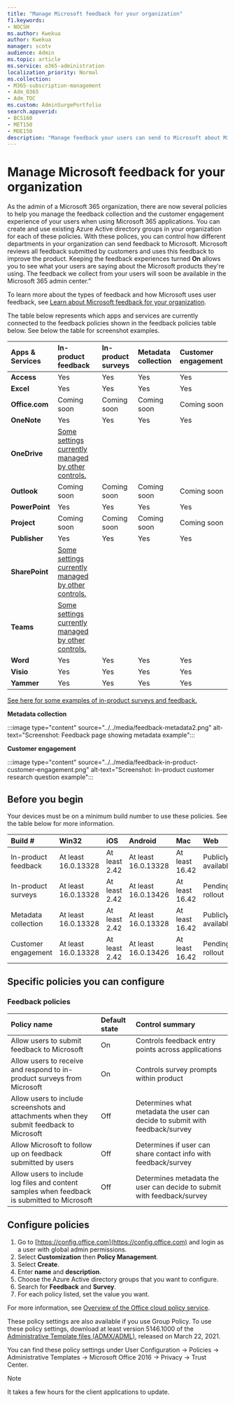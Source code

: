 ```yaml
---
title: "Manage Microsoft feedback for your organization"
f1.keywords:
- NOCSH
ms.author: Kwekua
author: Kwekua
manager: scotv
audience: Admin
ms.topic: article
ms.service: o365-administration
localization_priority: Normal
ms.collection: 
- M365-subscription-management 
- Adm_O365
- Adm_TOC
ms.custom: AdminSurgePortfolio
search.appverid:
- BCS160
- MET150
- MOE150
description: "Manage feedback your users can send to Microsoft about Microsoft products."
---
```


# Manage Microsoft feedback for your organization

As the admin of a Microsoft 365 organization, there are now several policies to help you manage the feedback collection and the customer engagement experience of your users when using Microsoft 365 applications. You can create and use existing Azure Active directory groups in your organization for each of these policies. With these polices, you can control how different departments in your organization can send feedback to Microsoft. Microsoft reviews all feedback submitted by customers and uses this feedback to improve the product. Keeping the feedback experiences turned **On** allows you to see what your users are saying about the Microsoft products they're using. The feedback we collect from your users will soon be available in the Microsoft 365 admin center.”

To learn more about the types of feedback and how Microsoft uses user feedback, see [Learn about Microsoft feedback for your organization](../misc/feedback-user-control.md).

The table below represents which apps and services are currently connected to the feedback policies shown in the feedback policies table below. See below the table for screenshot examples.

|**Apps & Services**|**In-product feedback** <br> |**In-product surveys** <br> |**Metadata collection** <br> |**Customer engagement** <br> |
|:-----|:-----|:-----|:-----|:-----|
|**Access**|Yes|Yes|Yes|Yes|
|**Excel**|Yes|Yes|Yes|Yes|
|**Office.com**|Coming soon|Coming soon|Coming soon|Coming soon|
|**OneNote**|Yes|Yes|Yes|Yes|
|**OneDrive**|[Some settings currently managed by other controls.](/onedrive/disable-contact-support-send-feedback)||||
|**Outlook**|Coming soon|Coming soon|Coming soon|Coming soon|
|**PowerPoint**|Yes|Yes|Yes|Yes|
|**Project**|Coming soon|Coming soon|Coming soon|Coming soon|
|**Publisher**|Yes|Yes|Yes|Yes|
|**SharePoint**|[Some settings currently managed by other controls.](/powershell/module/sharepoint-online/set-spotenant)||||
|**Teams**|[Some settings currently managed by other controls.](/microsoftteams/manage-feedback-policies-in-teams)||||
|**Word**|Yes|Yes|Yes|Yes|
|**Visio**|Yes|Yes|Yes|Yes|
|**Yammer**|Yes|Yes|Yes|Yes|

[See here for some examples of in-product surveys and feedback.](https://docs.microsoft.com/microsoft-365/admin/misc/feedback-user-control?view=o365-worldwide#in-product-surveys)

**Metadata collection**

:::image type="content" source="../../media/feedback-metadata2.png" alt-text="Screenshot: Feedback page showing metadata example":::

**Customer engagement**

:::image type="content" source="../../media/feedback-in-product-customer-engagement.png" alt-text="Screenshot: In-product customer research question example":::

## Before you begin

Your devices must be on a minimum build number to use these policies. See the table below for more information.

|**Build #**|**Win32**|**iOS**|**Android**|**Mac**|**Web**|
|:-----|:-----|:-----|:-----|:-----|:-----|
|In-product feedback|At least 16.0.13328|At least 2.42|At least 16.0.13328|At least 16.42|Publicly available|
|In-product surveys|At least 16.0.13328|At least 2.42|At least 16.0.13426|At least 16.42|Pending rollout|
|Metadata collection|At least 16.0.13328|At least 2.42|At least 16.0.13328|At least 16.42|Publicly available|
|Customer engagement|At least 16.0.13328|At least 2.42|At least 16.0.13426|At least 16.42|Pending rollout|

## Specific policies you can configure

### Feedback policies

|**Policy name**|**Default state**|**Control summary**|
|:-----|:-----|:-----|
|Allow users to submit feedback to Microsoft|On|Controls feedback entry points across applications|
|Allow users to receive and respond to in-product surveys from Microsoft|On|Controls survey prompts within product|
|Allow users to include screenshots and attachments when they submit feedback to Microsoft|Off|Determines what metadata the user can decide to submit with feedback/survey|
|Allow Microsoft to follow up on feedback submitted by users|Off|Determines if user can share contact info with feedback/survey|
|Allow users to include log files and content samples when feedback is submitted to Microsoft|Off|Determines metadata the user can decide to submit with feedback/survey|

## Configure policies

1. Go to [https://config.office.com](https://config.office.com) and login as a user with global admin permissions.
1. Select **Customization** then **Policy Management**.
1. Select **Create**.
1. Enter **name** and **description**.
1. Choose the Azure Active directory groups that you want to configure.
1. Search for **Feedback** and **Survey**.
1. For each policy listed, set the value you want.

For more information, see [Overview of the Office cloud policy service](/deployoffice/overview-office-cloud-policy-service).

These policy settings are also available if you use Group Policy. To use these policy settings, download at least version 5146.1000 of the [Administrative Template files (ADMX/ADML)](https://www.microsoft.com/download/details.aspx?id=49030), released on March 22, 2021.

You can find these policy settings under User Configuration -> Policies -> Administrative Templates -> Microsoft Office 2016 -> Privacy -> Trust Center.

> [!NOTE]
> It takes a few hours for the client applications to update.
